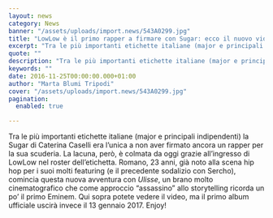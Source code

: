 ```yaml
---
layout: news
category: News
banner: "/assets/uploads/import.news/543A0299.jpg"
title: "LowLow è il primo rapper a firmare con Sugar: ecco il nuovo video Ulisse"
excerpt: "Tra le più importanti etichette italiane (major e principali indipendenti) la Sugar di Caterina Caselli era l’unica a non aver firmato ancora un rapper per la sua scuderia. La lacuna, però, è colmata da oggi grazie all’ingresso di LowLow nel roster dell’etichetta. Romano, 23 anni, già noto alla scena hip hop per i suoi molti [&hellip"
quote: ""
description: "Tra le più importanti etichette italiane (major e principali indipendenti) la Sugar di Caterina Caselli era l’unica a non aver firmato ancora un rapper per la sua scuderia. La lacuna, però, è colmata da oggi grazie all’ingresso di LowLow nel roster dell’etichetta. Romano, 23 anni, già noto alla scena hip hop per i suoi molti [&hellip"
keywords: ""
date: 2016-11-25T00:00:00.000+01:00
author: "Marta Blumi Tripodi"
cover: "/assets/uploads/import.news/543A0299.jpg"
pagination:
  enabled: true

---
```


Tra le più importanti etichette italiane (major e principali indipendenti) la Sugar di Caterina Caselli era l’unica a non aver firmato ancora un rapper per la sua scuderia. La lacuna, però, è colmata da oggi grazie all’ingresso di LowLow nel roster dell’etichetta. Romano, 23 anni, già noto alla scena hip hop per i suoi molti featuring (e il precedente sodalizio con Sercho), comincia questa nuova avventura con _Ulisse_, un brano molto cinematografico che come approccio “assassino” allo storytelling ricorda un po’ il primo Eminem. Qui sopra potete vedere il video, ma il primo album ufficiale uscirà invece il 13 gennaio 2017\. Enjoy!